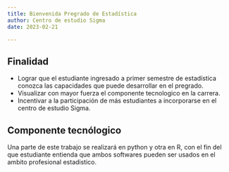 ```yaml
---
title: Bienvenida Pregrado de Estadística
author: Centro de estudio Sigma
date: 2023-02-21

---
```

## Finalidad

- Lograr que el estudiante ingresado a primer semestre de estadística conozca las capacidades que puede desarrollar en el pregrado.
- Visualizar con mayor fuerza el componente tecnologico en la carrera.
- Incentivar a la participación de más estudiantes a incorporarse en el centro de estudio Sigma.

## Componente tecnólogico

Una parte de este trabajo se realizará en python y otra en R, con el fin del que estudiante entienda que ambos softwares pueden ser usados en el ambito profesional estadistico.

